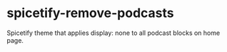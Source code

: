 # spicetify-remove-podcasts
Spicetify theme that applies display: none to all podcast blocks on home page.
